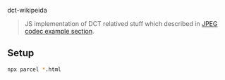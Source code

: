 dct-wikipeida

> JS implementation of DCT relatived stuff which described in [JPEG codec example section](https://en.wikipedia.org/wiki/JPEG#JPEG_codec_example).

## Setup

```bash
npx parcel *.html
```
